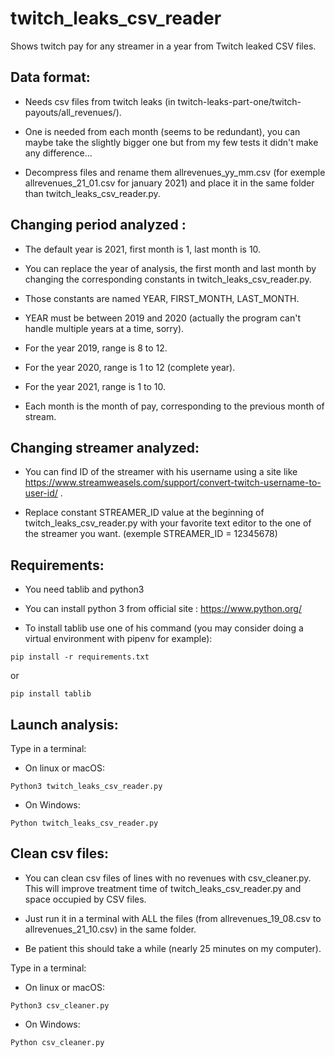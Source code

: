 # twitch_leaks_csv_reader
Shows twitch pay for any streamer in a year from Twitch leaked CSV files.

## Data format:

* Needs csv files from twitch leaks (in twitch-leaks-part-one/twitch-payouts/all_revenues/).

* One is needed from each month (seems to be redundant), you can maybe take the slightly bigger one but from my few tests it didn't make any difference...

* Decompress files and rename them allrevenues_yy_mm.csv (for exemple allrevenues_21_01.csv for january 2021) and place it in the same folder than twitch_leaks_csv_reader.py.

## Changing period analyzed :

* The default year is 2021, first month is 1, last month is 10.

* You can replace the year of analysis, the first month and last month by changing the corresponding constants in twitch_leaks_csv_reader.py.

* Those constants are named YEAR, FIRST_MONTH, LAST_MONTH.

* YEAR must be between 2019 and 2020 (actually the program can't handle multiple years at a time, sorry).

* For the year 2019, range is 8 to 12.

* For the year 2020, range is 1 to 12 (complete year).

* For the year 2021, range is 1 to 10.

* Each month is the month of pay, corresponding to the previous month of stream.

## Changing streamer analyzed:

* You can find ID of the streamer with his username using a site like https://www.streamweasels.com/support/convert-twitch-username-to-user-id/ .

* Replace constant STREAMER_ID value at the beginning of twitch_leaks_csv_reader.py with your favorite text editor to the one of the streamer you want. (exemple STREAMER_ID = 12345678)

## Requirements:

* You need tablib and python3

* You can install python 3 from official site : https://www.python.org/

* To install tablib use one of his command (you may consider doing a virtual environment with pipenv for example):

```pip install -r requirements.txt```

or

```pip install tablib```

## Launch analysis:

Type in a terminal:

* On linux or macOS:

```Python3 twitch_leaks_csv_reader.py```

* On Windows:

```Python twitch_leaks_csv_reader.py```

## Clean csv files:

* You can clean csv files of lines with no revenues with csv_cleaner.py. This will improve treatment time of twitch_leaks_csv_reader.py and space occupied by CSV files.

* Just run it in a terminal with ALL the files (from allrevenues_19_08.csv to allrevenues_21_10.csv) in the same folder.

* Be patient this should take a while (nearly 25 minutes on my computer).

Type in a terminal:

* On linux or macOS:

```Python3 csv_cleaner.py```

* On Windows:

```Python csv_cleaner.py```